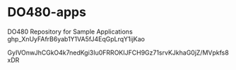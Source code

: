 # DO480-apps
DO480 Repository for Sample Applications
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

GyIVOnwJhCGkO4k7nedKgi3Iu0FRROKIJFCH9Gz71srvKJkhaG0jZ/MVpkfs8xDR
